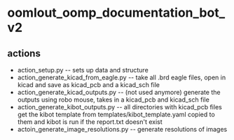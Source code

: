 # oomlout_oomp_documentation_bot_v2

## actions

* action_setup.py -- sets up data and structure
* action_generate_kicad_from_eagle.py -- take all .brd eagle files, open in kicad and save as kicad_pcb and a kicad_sch file
* action_generate_kicad_outputs.py -- (not used anymore) generate the outputs using robo mouse, takes in a kicad_pcb and kicad_sch file
* action_generate_kibot_outputs.py -- all directories with kicad_pcb files get the kibot template from templates/kibot_template.yaml copied to them and kibot is run if the report.txt doesn't exist
* actoin_generate_image_resolutions.py -- generate resolutions of images
